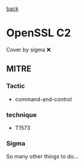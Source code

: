 [back](../index.md)
# OpenSSL C2
Cover by sigma :x: 

## MITRE
### Tactic
  - command-and-control

### technique
  - T1573

### Sigma

 So many other things to do...